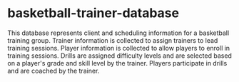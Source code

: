 # basketball-trainer-database
This database represents client and scheduling information for a basketball training group. Trainer information is collected to assign trainers to lead training sessions. Player information is collected to allow players to enroll in training sessions. Drills are assigned difficulty levels and are selected based on a player's grade and skill level by the trainer. Players participate in drills and are coached by the trainer.

# 
